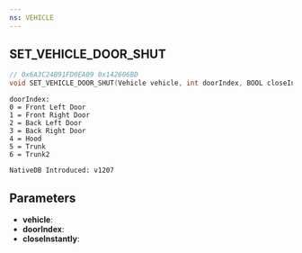 ```yaml
---
ns: VEHICLE
---
```

## SET_VEHICLE_DOOR_SHUT

```c
// 0x6A3C24B91FD0EA09 0x142606BD
void SET_VEHICLE_DOOR_SHUT(Vehicle vehicle, int doorIndex, BOOL closeInstantly);
```

```
doorIndex:
0 = Front Left Door
1 = Front Right Door
2 = Back Left Door
3 = Back Right Door
4 = Hood
5 = Trunk
6 = Trunk2

NativeDB Introduced: v1207
```

## Parameters
* **vehicle**:
* **doorIndex**:
* **closeInstantly**:
